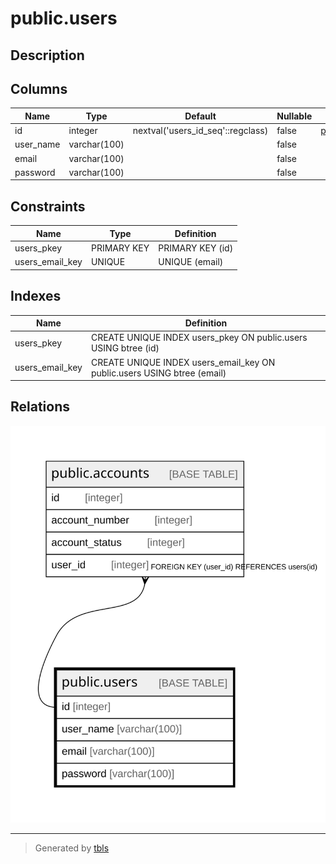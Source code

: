 # public.users

## Description

## Columns

| Name | Type | Default | Nullable | Children | Parents | Comment |
| ---- | ---- | ------- | -------- | -------- | ------- | ------- |
| id | integer | nextval('users_id_seq'::regclass) | false | [public.accounts](public.accounts.md) |  |  |
| user_name | varchar(100) |  | false |  |  |  |
| email | varchar(100) |  | false |  |  |  |
| password | varchar(100) |  | false |  |  |  |

## Constraints

| Name | Type | Definition |
| ---- | ---- | ---------- |
| users_pkey | PRIMARY KEY | PRIMARY KEY (id) |
| users_email_key | UNIQUE | UNIQUE (email) |

## Indexes

| Name | Definition |
| ---- | ---------- |
| users_pkey | CREATE UNIQUE INDEX users_pkey ON public.users USING btree (id) |
| users_email_key | CREATE UNIQUE INDEX users_email_key ON public.users USING btree (email) |

## Relations

![er](public.users.svg)

---

> Generated by [tbls](https://github.com/k1LoW/tbls)
